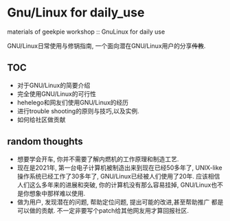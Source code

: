 # Gnu/Linux for daily_use
materials of  geekpie workshop :: GnuLinux for daily use  

GNU/Linux日常使用与修锅指南, 一个面向潜在GNU/Linux用户的分享~~传教~~.  

## TOC

- 对于GNU/Linux的简要介绍
- 完全使用GNU/Linux的可行性
- hehelego和网友们使用GNU/Linux的经历
- 进行trouble shooting的原则与技巧,以及实例.
- 如何给社区做贡献

## random thoughts


- 想要学会开车, 你并不需要了解内燃机的工作原理和制造工艺.
- 现在是2021年, 第一台电子计算机被制造出来到现在已经50多年了, UNIX-like操作系统已经工作了30多年了, GNU/Linux已经被人们使用了20年. 应该相信人们这么多年来的进展和突破, 你的计算机没有那么容易挂掉, GNU/Linux也不是你想象中那样难以使用.
- 做为用户, 发现潜在的问题, 帮助定位问题, 提出可能的改进,甚至帮助推广 都是可以做的贡献. 不一定非要写个patch给其他网友用才算回报社区.



